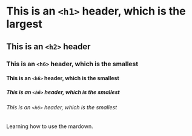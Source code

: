 # This is an `<h1>` header, which is the largest

## This is an `<h2>` header

### This is an `<h6>` header, which is the smallest

#### This is an `<h6>` header, which is the smallest

##### This is an `<h6>` header, which is the smallest

###### This is an `<h6>` header, which is the smallest

Learning how to use the mardown.
